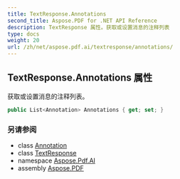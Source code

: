 ```yaml
---
title: TextResponse.Annotations
second_title: Aspose.PDF for .NET API Reference
description: TextResponse 属性。获取或设置消息的注释列表
type: docs
weight: 20
url: /zh/net/aspose.pdf.ai/textresponse/annotations/
---
```

## TextResponse.Annotations 属性

获取或设置消息的注释列表。

```csharp
public List<Annotation> Annotations { get; set; }
```

### 另请参阅

* class [Annotation](../../annotation/)
* class [TextResponse](../)
* namespace [Aspose.Pdf.AI](../../../aspose.pdf.ai/)
* assembly [Aspose.PDF](../../../)